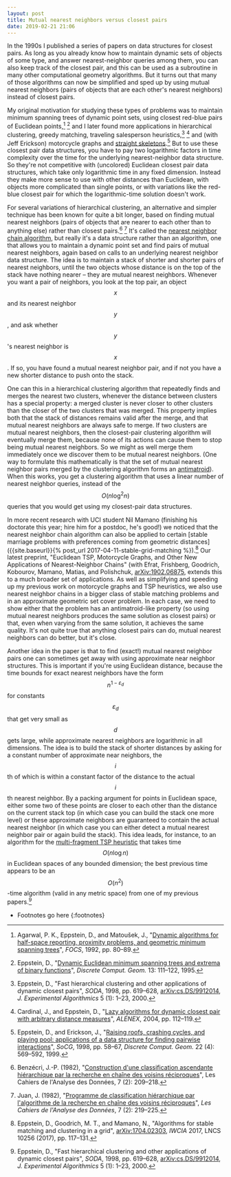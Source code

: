 ```yaml
---
layout: post
title: Mutual nearest neighbors versus closest pairs
date: 2019-02-21 21:06
---
```

In the 1990s I published a series of papers on data structures for closest pairs. As long as you already know how to maintain dynamic sets of objects of some type, and answer nearest-neighbor queries among them, you can also keep track of the closest pair, and this can be used as a subroutine in many other
computational geometry algorithms. But it turns out that many of those algorithms can now be simplified and sped up by using mutual nearest neighbors (pairs of objects that are each other's nearest neighbors) instead of closest pairs.

My original motivation for studying these types of problems was to maintain minimum spanning trees of dynamic point sets, using closest red-blue pairs of Euclidean points,[^aem] [^ebf] and I later found more applications in hierarchical clustering, greedy matching, traveling salesperson heuristics,[^fhc] [^lazy] and (with Jeff Erickson) motorcycle graphs and [straight skeletons](https://en.wikipedia.org/wiki/Straight_skeleton).[^ee] But to use these closest pair data structures, you have to pay two logarithmic factors in time complexity over the time for the underlying nearest-neighbor data structure. So they're not competitive with (uncolored) Euclidean closest pair data structures, which take only logarithmic time in any fixed dimension. Instead they make more sense to use with other distances than Euclidean, with objects more complicated than single points, or with variations like the red-blue closest pair for which the logarithmic-time solution doesn't work.

For several variations of hierarchical clustering, an alternative and simpler technique has been known for quite a bit longer, based on finding mutual nearest neighbors (pairs of objects that are nearer to each other than to anything else) rather than closest pairs.[^ben] [^juan] It's called the [nearest neighbor chain algorithm](https://en.wikipedia.org/wiki/Nearest-neighbor_chain_algorithm), but really it's a data structure rather than an algorithm, one that allows you to maintain a dynamic point set and find pairs of mutual nearest neighbors, again based on calls to an underlying nearest neighbor data structure. The idea is to maintain a stack of shorter and shorter pairs of nearest neighbors, until the two objects whose distance is on the top of the stack have nothing nearer – they are mutual nearest neighbors. Whenever you want a pair of neighbors, you look at the top pair, an object $$x$$ and its nearest neighbor $$y$$, and ask whether $$y$$'s nearest neighbor is $$x$$. If so, you have found a mutual nearest neighbor pair, and if not you have a new shorter distance to push onto the stack.

One can this in a hierarchical clustering algorithm that repeatedly finds and merges the nearest two clusters, whenever the distance between clusters has a special property: a merged cluster is never closer to other clusters than the closer of the two clusters that was merged. This property implies both that the stack of distances remains valid after the merge, and that mutual nearest neighbors are always safe to merge. If two clusters are mutual nearest neighbors, then the closest-pair clustering algorithm will eventually merge them, because none of its actions can cause them to stop being mutual nearest neighbors. So we might as well merge them immediately once we discover them to be mutual nearest neighbors. (One way to formulate this mathematically is that the set of mutual nearest neighbor pairs merged by the clustering algorithm forms an [antimatroid](https://en.wikipedia.org/wiki/Antimatroid)). When this works, you get a clustering algorithm that uses a linear number of nearest neighbor queries, instead of the $$O(n\log^2 n)$$ queries that you would get using my closest-pair data structures.

In more recent research with UCI student Nil Mamano (finishing his doctorate this year; hire him for a postdoc, he's good!) we noticed that the nearest neighbor chain algorithm can also be applied to certain [stable marriage problems with preferences coming from geometric distances]({{site.baseurl}}{% post_url 2017-04-11-stable-grid-matching %}).[^egm] Our latest preprint, "Euclidean TSP, Motorcycle Graphs, and Other New Applications of Nearest-Neighbor Chains" (with Efrat, Frishberg, Goodrich, Kobourov, Mamano, Matias, and Polishchuk, [arXiv:1902.06875](https://arxiv.org/abs/1902.06875), extends this to a much broader set of applications. As well as simplifying and speeding up my previous work on motorcycle graphs and TSP heuristics, we also use nearest neighbor chains in a bigger class of stable matching problems and in an approximate geometric set cover problem. In each case, we need to show either that the problem has an antimatroid-like property (so using mutual nearest neighbors produces the same solution as closest pairs) or that, even when varying from the same solution, it achieves the same quality. It's not quite true that anything closest pairs can do, mutual nearest neighbors can do better, but it's close.

Another idea in the paper is that to find (exact!) mutual nearest neighbor pairs one can sometimes get away with using approximate near neighbor structures. This is important if you're using Euclidean distance, because the time bounds for exact nearest neighbors have the form $$n^{1-\varepsilon_d}$$ for constants $$\varepsilon_d$$ that get very small as $$d$$ gets large, while approximate nearest neighbors are logarithmic in all dimensions. The idea is to build the stack of shorter distances by asking for a constant number of approximate near neighbors, the $$i$$th of which is within a constant factor of the distance to the actual $$i$$th nearest neighbor. By a packing argument for points in Euclidean space, either some two of these points are closer to each other than the distance on the current stack top (in which case you can build the stack one more level) or these approximate neighbors are guaranteed to contain the actual nearest neighbor (in which case you can either detect a mutual nearest neighbor pair or again build the stack).
This idea leads, for instance, to an algorithm for the [multi-fragment TSP heuristic](https://en.wikipedia.org/wiki/Multi-fragment_algorithm) that takes time $$O(n\log n)$$ in Euclidean spaces of any bounded dimension; the best previous time appears to be an $$O(n^2)$$-time algorithm (valid in any metric space) from one of my previous papers.[^fhc]

* Footnotes go here
{:footnotes}

[^aem]: Agarwal, P. K., Eppstein, D., and Matoušek, J., "[Dynamic algorithms for half-space reporting, proximity problems, and geometric minimum spanning trees](https://www.ics.uci.edu/~eppstein/pubs/AgaEppMat-FOCS-92.pdf)", _FOCS_, 1992, pp. 80–89.

[^ebf]: Eppstein, D., "[Dynamic Euclidean minimum spanning trees and extrema of binary functions](https://www.ics.uci.edu/~eppstein/pubs/Epp-DCG-95.pdf)", _Discrete Comput. Geom._ 13: 111–122, 1995.

[^fhc]: Eppstein, D., "Fast hierarchical clustering and other applications of dynamic closest pairs", _SODA_, 1998, pp. 619–628, [arXiv:cs.DS/9912014](https://arxiv.org/abs/cs.DS/9912014), _J. Experimental Algorithmics_ 5 (1): 1–23, 2000.

[^lazy]: Cardinal, J., and Eppstein, D., "[Lazy algorithms for dynamic closest pair with arbitrary distance measures](https://www.siam.org/meetings/alenex04/abstacts/JCardinal.pdf)", _ALENEX_, 2004, pp. 112–119.

[^ee]: Eppstein, D., and Erickson, J., "[Raising roofs, crashing cycles, and playing pool: applications of a data structure for finding pairwise interactions](http://jeffe.cs.illinois.edu/pubs/pdf/cycles.pdf)", _SoCG_, 1998, pp. 58–67, _Discrete Comput. Geom._ 22 (4): 569–592, 1999.

[^ben]:  Benzécri, J.-P. (1982), "[Construction d'une classification ascendante hiérarchique par la recherche en chaîne des voisins réciproques](http://www.numdam.org/item?id=CAD_1982__7_2_209_0)", Les Cahiers de l'Analyse des Données, 7 (2): 209–218.

[^juan]: Juan, J. (1982), "[Programme de classification hiérarchique par l'algorithme de la recherche en chaîne des voisins réciproques](http://www.numdam.org/item?id=CAD_1982__7_2_219_0)", _Les Cahiers de l'Analyse des Données_, 7 (2): 219–225.

[^egm]: Eppstein, D., Goodrich, M. T., and Mamano, N., "Algorithms for stable matching and clustering in a grid", [arXiv:1704.02303](https://arxiv.org/abs/1704.02303), _IWCIA_ 2017, LNCS 10256 (2017), pp. 117–131.